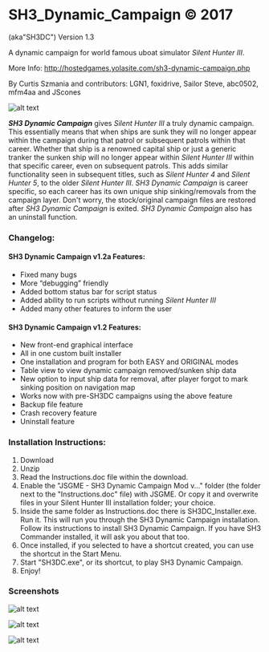 # SH3_Dynamic_Campaign © 2017
(aka"SH3DC")
Version 1.3

A dynamic campaign for world famous uboat simulator *Silent Hunter III*.

More Info: http://hostedgames.yolasite.com/sh3-dynamic-campaign.php

By Curtis Szmania and contributors:
LGN1, foxidrive, Sailor Steve, abc0502, mfm4aa and JScones

![alt text](http://hostedgames.yolasite.com/resources/1b.jpg.opt860x656o0%2C0s860x656.jpg "SH3DC")

**_SH3 Dynamic Campaign_** gives *Silent Hunter III* a truly dynamic campaign. This essentially means that when ships are sunk they will no longer appear within the campaign during that patrol or subsequent patrols within that career. Whether that ship is a renowned capital ship or just a generic tranker the sunken ship will no longer appear within *Silent Hunter III* within that specific career, even on subsequent patrols. This adds similar functionality seen in subsequent titles, such as *Silent Hunter 4* and *Silent Hunter 5*, to the older *Silent Hunter III*. *SH3 Dynamic Campaign* is career specific, so each career has its own unique ship sinking/removals from the campaign layer. Don't worry, the stock/original campaign files are restored after *SH3 Dynamic Campaign* is exited. *SH3 Dynamic Campaign* also has an uninstall function.



### Changelog:

#### SH3 Dynamic Campaign v1.2a Features:
*    Fixed many bugs
*    More “debugging” friendly
*    Added bottom status bar for script status
*    Added ability to run scripts without running *Silent Hunter III*
*    Added many other features to inform the user


#### SH3 Dynamic Campaign v1.2 Features:
*    New front-end graphical interface
*    All in one custom built installer
*    One installation and program for both EASY and ORIGINAL modes
*    Table view to view dynamic campaign removed/sunken ship data
*    New option to input ship data for removal, after player forgot to mark sinking position on navigation map
*    Works now with pre-SH3DC campaigns using the above feature
*    Backup file feature
*    Crash recovery feature
*    Uninstall feature


### Installation Instructions:
1. Download
2. Unzip
3. Read the Instructions.doc file within the download.
4. Enable the "JSGME - SH3 Dynamic Campaign Mod v..." folder (the folder next to the "Instructions.doc" file) with JSGME.  Or copy it and overwrite files in your Silent Hunter III installation folder; your choice.
5. Inside the same folder as Instructions.doc there is SH3DC_Installer.exe. Run it. This will run you through the SH3 Dynamic Campaign installation. Follow its instructions to install SH3 Dynamic Campaign. If you have SH3 Commander installed, it will ask you about that too.
6. Once installed, if you selected to have a shortcut created, you can use the shortcut in the Start Menu.
7. Start "SH3DC.exe", or its shortcut, to play SH3 Dynamic Campaign.
8. Enjoy!


### Screenshots
![alt text](http://hostedgames.yolasite.com/resources/SH3DC.jpg.opt860x483o0%2C0s860x483.jpg "Gui")

![alt text](http://hostedgames.yolasite.com/resources/SH3DC7.jpg "Dialog box")

![alt text](http://hostedgames.yolasite.com/resources/SH3DC8.jpg "Sunken ship editor")

